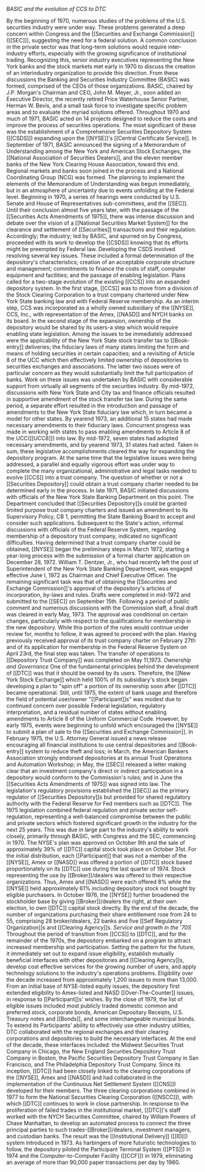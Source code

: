 _BASIC and the evolution of CCS to DTC_

By the beginning of 1970, numerous studies of the problems of the U.S. securities industry were under way. These problems generated a deep concern within Congress and the [[Securities and Exchange Commission]] ([[SEC]]), suggesting the need for a federal solution. A common conclusion in the private sector was that long-term solutions would require inter-industry efforts, especially with the growing significance of institutional trading. Recognizing this, senior industry executives representing the New York banks and the stock markets met early in 1970 to discuss the creation of an interindustry organization to provide this direction. From these discussions the Banking and Securities Industry Committee (BASIC) was formed, comprised of the CEOs of those organizations. BASIC, chaired by J.P. Morgan's Chairman and CEO, John M. Meyer, Jr., soon added an Executive Director, the recently retired Price Waterhouse Senior Partner, Herman W. Bevis, and a small task force to investigate specific problem areas and to evaluate the myriad solutions offered. Throughout 1970 and much of 1971, BASIC acted on 14 projects designed to reduce the costs and improve the process of securities operations. The most significant of these was the establishment of a Comprehensive Securities Depository System ([[CSDS]]) expanding upon the [[NYSE]]'s [[Central Certificate Service]]. In September of 1971, BASIC announced the signing of a Memorandum of Understanding among the New York and American Stock Exchanges, the [[National Association of Securities Dealers]], and the eleven member banks of the New York Clearing House Association, toward this end. Regional markets and banks soon joined in the process and a National Coordinating Group (NCG) was formed. The planning to implement the elements of the Memorandum of Understanding was begun immediately, but in an atmosphere of uncertainty due to events unfolding at the Federal level. Beginning in 1970, a series of hearings were conducted by U.S. Senate and House of Representatives sub-committees, and the [[SEC]]. Until their conclusion almost five years later, with the passage of the [[Securities Acts Amendments of 1975]], there was intense discussion and debate over the vision of a [[National Securities Market System]] for the clearance and settlement of [[Securities]] transactions and their regulation. Accordingly; the industry; led by BASIC, and spurred on by Congress, proceeded with its work to develop the [[CSDS]] knowing that its efforts might be preempted by Federal law. Developing the CSDS involved resolving several key issues. These included a formal determination of the depository's characteristics; creation of an acceptable corporate structure and management; commitments to finance the costs of staff, computer equipment and facilities; and the passage of enabling legislation. Plans called for a two-stage evolution of the existing [[CCS]] into an expanded depository system. In the first stage, [[CCS]] was to move from a division of the Stock Clearing Corporation to a trust company chartered under New York State banking law and with Federal Reserve membership. _As_ an interim step, CCS was incorporated as a wholly owned subsidiary of the [[NYSE]], CCS, Inc., with representation of the Amex, [[NASD]] and NYCH banks on its board. In the second stage of the expansion, ownership of the depository would be shared by its users-a step which would require enabling state legislation. Among the issues to be immediately addressed were the applicability of the New York State stock transfer tax to [[Book-entry]] deliveries; the fiduciary laws of many states limiting the form and means of holding securities in certain capacities; and a revisiting of Article 8 of the UCC which then effectively limited ownership of depositories to securities exchanges and associations. The latter two issues were of particular concern as they would substantially limit the full participation of banks. Work on these issues was undertaken by BASIC with considerable support from virtually all segments of the securities industry. By mid-1972, discussions with New York State and City tax and finance officials resulted in supportive amendment of the stock transfer tax law. During the same period, a separate effort resulted in the introduction and passage of amendments to the New York State fiduciary law which, in turn became a model for other states. By yearend 1973, an additional 15 states had made necessary amendments to their fiduciary laws. Concurrent progress was made in working with states to pass enabling amendments to Article 8 of the UCC([[UCC8]]) into law. By mid-1972, seven states had adopted necessary amendments, and by yearend 1973, 31 states had acted. Taken in sum, these legislative accomplishments cleared the way for expanding the depository program. At the same time that the legislative issues were being addressed, a parallel and equally vigorous effort was under way to complete the many organizational, administrative and legal tasks needed to evolve [[CCS]] into a trust company. The question of whether or not a [[Securities Depository]] could obtain a trust company charter needed to be determined early in the process. In late 1971, BASIC initiated discussions with officials of the New York State Banking Department on this point. The Department concluded that [[Securities Depository]]s could be granted limited purpose trust company charters and issued an amendment to its Supervisory Policy, CB 1, permitting the State Banking Board to accept and consider such applications. Subsequent to the State's action, informal discussions with officials of the Federal Reserve System, regarding membership of a depository trust company, indicated no significant difficulties. Having determined that a trust company charter could be obtained, [[NYSE]] began the preliminary steps in March 1972, starting a year-long process with the submission of a formal charter application on December 28, 1972. William T. Dentzer, Jr., who had recently left the post of Superintendent of the New York State Banking Department, was engaged effective June I, 1972 as Chairman and Chief Executive Officer. The remaining significant task was that of obtaining the [[Securities and Exchange Commission]]'s approval of the depository's articles of incorporation, by-laws and rules. Drafts were completed in mid-1972 and submitted to the [[SEC]] on September 15th. Following a period of public comment and numerous discussions with the Commission staff, a final draft was cleared in early May, 1973. The approval was conditional on certain changes, particularly with respect to the qualifications for membership in the new depository. While this portion of the rules would continue under review for, months to follow, it was agreed to proceed with the plan. Having previously received approval of its trust company charter on February 27th and of its application for membership in the Federal Reserve System on April 23rd, the final step was taken. The transfer of operations to [[Depository Trust Company]] was completed on May 11,1973.
_Ownership_ _and_ _Governance_
One of the fundamental principles behind the development of [[DTC]] was that it should be owned by its users. Therefore, the [[New York Stock Exchange]] which held 100% of its subsidiary's stock began developing a plan to "spin off" a portion of its ownership soon after [[DTC]] became operational. Still, until 1975, the extent of bank usage and therefore the field of potential user/owner "[[Participant]]s" was modest due to continued concern over possible Federal legislation, regulatory interpretation, and a residual number of states without enabling amendments to Article 8 of the Uniform Commercial Code. However, by early 1975, events were beginning to unfold which encouraged the [[NYSE]] to submit a plan of sale to the [[Securities and Exchange Commission]]. In February 1975, the U.S. Attorney General issued a news release encouraging all financial institutions to use central depositories and [[Book-entry]] system to reduce theft and loss; in March, the American Bankers Association strongly endorsed depositories at its annual Trust Operations and Automation Workshop; in May, the [[SEC]] released a letter making clear that an investment company's direct or indirect participation in a depository would conform to the Commission's rules; and in June the [[Securities Acts Amendments of 1975]] was signed into law. The legislation's regulatory provisions established the [[SEC]] as the primary regulator of [[Securities Depository]]s but provided for shared regulatory authority with the Federal Reserve for Fed members such as [[DTC]]. The 1975 legislation combined federal regulation and private sector self-regulation, representing a well-balanced compromise between the public and private sectors which fostered significant growth in the industry for the next 25 years. This was due in large part to the industry's ability to work closely, primarily through BASIC, with Congress and the SEC, commencing in 1970. The NYSE's plan was approved on October 9th and the sale of approximately 39% of [[DTC]] capital stock took place on October 31st. For the initial distribution, each [[Participant]] that was not a member of the [[NYSE]], Amex or [[NASD]] was offered a portion of [[DTC]] stock based proportionately on its [[DTC]] use during the last quarter of 1974. Stock representing the use by [[Broker]]/dealers was offered to their respective organizations. Thus, Amex and [[NASD]] were each offered 8% while the [[NYSE]] held approximately 61% including depository stock not bought by eligible purchasers. In October 1976, the [[NYSE]] further broadened the stockholder base by giving [[Broker]]/dealers the right, at their own election, to own [[DTC]] capital stock directly. By the end of the decade, the number of organizations purchasing their share entitlement rose from 24 to 55, comprising 28 broker/dealers, 22 banks and five [[Self Regulatory Organization]]s and [[Clearing Agency]]s.
_Service_ _and_ _growth_ _in_ _the_ _'70S_
Throughout the period of transition from [[CCS]] to [[DTC]], and for the remainder of the 1970s, the depository embarked on a program to attract increased membership and participation. Setting the pattern for the future, it immediately set out to expand issue eligibility, establish mutually beneficial interfaces with other depositories and [[Clearing Agency]]s, develop cost effective services for the growing number of users, and apply technology solutions to the industry's operations problems. Eligibility over the decade increased from approximately 1,200 issues to more than 13,000. From an initial base of NYSE-listed equity issues, the depository first extended eligibility to Amex-listed and NASD [[Over-The-Counter]] issues, in response to [[Participant]]s' wishes. By the close of 1979, the list of eligible issues included most publicly traded domestic common and preferred stock, corporate bonds, American Depositary Receipts, U.S. Treasury notes and [[Bonds]], and some interchangeable municipal bonds. To extend its Participants' ability to effectively use other industry utilities, DTC collaborated with the regional exchanges and their clearing corporations and depositories to build the necessary interfaces. At the end of the decade, these interfaces included: the Midwest Securities Trust Company in Chicago, the New England Securities Depository Trust Company in Boston, the Pacific Securities Depository Trust Company in San Francisco, and The Philadelphia Depository Trust Company. Since its inception, [[DTC]] had been closely linked to the clearing corporations of the [[NYSE]], Amex and [[NASD]] and had collaborated in the implementation of the Continuous Net Settlement System ([[CNS]]) developed for their members. The three clearing corporations combined in 1977 to form the National Securities Clearing Corporation ([[NSCC]]), with which [[DTC]] continues to work in close partnership. In response to the proliferation of failed trades in the institutional market, [[DTC]]'s staff worked with the NYCH Securities Committee, chaired by William Powers of Chase Manhattan, to develop an automated process to connect the three principal parties to such trades-[[Broker]]/dealers, investment managers, and custodian banks. The result was the [[Institutional Delivery]] ([[ID]]) system introduced in 1973. As harbingers of more futuristic technologies to follow, the depository piloted the Participant Terminal System ([[PTS]]) in 1974 and the Computer-to-Computer Facility ([[CCF]]) in 1979, eliminating an average of more than 90,000 paper transactions per day by 1980.
